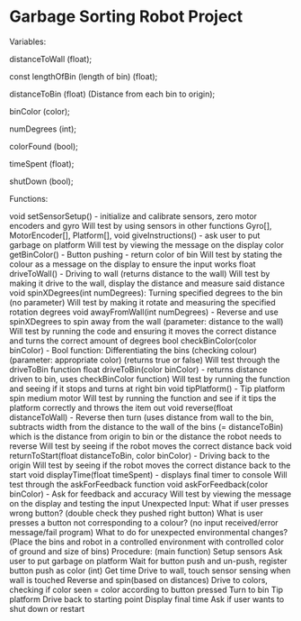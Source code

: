 # Garbage Sorting Robot Project
Variables:

distanceToWall (float);

const lengthOfBin (length of bin) (float);

distanceToBin (float) (Distance from each bin to origin);

binColor (color);

numDegrees (int);

colorFound (bool);

timeSpent (float);

shutDown (bool);

Functions:

void setSensorSetup() - initialize and calibrate sensors, zero motor encoders and gyro
Will test by using sensors in other functions
Gyro[], MotorEncoder[], Platform[], 
void giveInstructions() - ask user to put garbage on platform
Will test by viewing the message on the display
color getBinColor() - Button pushing - return color of bin
Will test by stating the colour as a message on the display to ensure the input works 
float driveToWall() - Driving to wall (returns distance to the wall)
Will test by making it drive to the wall, display the distance and measure said distance
void spinXDegrees(int numDegrees): Turning specified degrees to the bin (no parameter)
Will test by making it rotate and measuring the specified rotation degrees
void awayFromWall(int numDegrees) - Reverse and use spinXDegrees to spin away from the wall (parameter: distance to the wall) 
Will test by running the code and ensuring it moves the correct distance and turns the correct amount of degrees
bool checkBinColor(color binColor) - Bool function: Differentiating the bins (checking colour) (parameter: appropriate color) (returns true or false)
Will test through the driveToBin function
float driveToBin(color binColor) - returns distance driven to bin, uses checkBinColor function)
Will test by running the function and seeing if it stops and turns at right bin
void tipPlatform() - Tip platform spin medium motor
Will test by running the function and see if it tips the platform correctly and throws the item out
void reverse(float distanceToWall) - Reverse then turn (uses distance from wall to the bin, subtracts width from the distance to the wall of the bins (= distanceToBin) which is the distance from origin to bin or the distance the robot needs to reverse
Will test by seeing if the robot moves the correct distance back
void returnToStart(float distanceToBin, color binColor) - Driving back to the origin
Will test by seeing if the robot moves the correct distance back to the start
void displayTime(float timeSpent) - displays final timer to console
Will test through the askForFeedback function 
void askForFeedback(color binColor) - Ask for feedback and accuracy
Will test by viewing the message on the display and testing the input
Unexpected Input:
What if user presses wrong button? (double check they pushed right button)
What is user presses a button not corresponding to a colour? (no input received/error message/fail program)
What to do for unexpected environmental changes? (Place the bins and robot in a controlled environment with controlled color of ground and size of bins)
Procedure:
(main function)
Setup sensors
Ask user to put garbage on platform
Wait for button push and un-push, register button push as color (int)
Get time
Drive to wall, touch sensor sensing when wall is touched
Reverse and spin(based on distances)
Drive to colors, checking if color seen = color according to button pressed
Turn to bin
Tip platform
 Drive back to starting point
Display final time
Ask if user wants to shut down or restart


